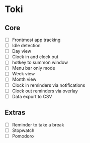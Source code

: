 # Toki

## Core

- [ ] Frontmost app tracking
- [ ] Idle detection
- [ ] Day view
- [ ] Clock in and clock out
- [ ] hotkey to summon window
- [ ] Menu bar only mode
- [ ] Week view
- [ ] Month view
- [ ] Clock in reminders via notifications
- [ ] Clock out reminders via overlay
- [ ] Data export to CSV

## Extras

- [ ] Reminder to take a break
- [ ] Stopwatch
- [ ] Pomodoro
